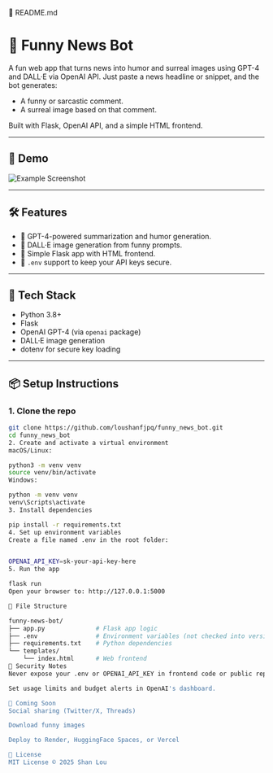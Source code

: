 📘 README.md

# 🤖 Funny News Bot

A fun web app that turns news into humor and surreal images using GPT-4 and DALL·E via OpenAI API. Just paste a news headline or snippet, and the bot generates:
- A funny or sarcastic comment.
- A surreal image based on that comment.

Built with Flask, OpenAI API, and a simple HTML frontend.

---

## 🚀 Demo

![Example Screenshot](https://via.placeholder.com/512x300.png?text=Funny+News+Bot+Demo)

---

## 🛠 Features

- 🧠 GPT-4-powered summarization and humor generation.
- 🎨 DALL·E image generation from funny prompts.
- 🧩 Simple Flask app with HTML frontend.
- 🔐 `.env` support to keep your API keys secure.

---

## 🧰 Tech Stack

- Python 3.8+
- Flask
- OpenAI GPT-4 (via `openai` package)
- DALL·E image generation
- dotenv for secure key loading

---

## 📦 Setup Instructions

### 1. Clone the repo
```bash
git clone https://github.com/loushanfjpq/funny_news_bot.git
cd funny_news_bot
2. Create and activate a virtual environment
macOS/Linux:

python3 -m venv venv
source venv/bin/activate
Windows:

python -m venv venv
venv\Scripts\activate
3. Install dependencies

pip install -r requirements.txt
4. Set up environment variables
Create a file named .env in the root folder:


OPENAI_API_KEY=sk-your-api-key-here
5. Run the app

flask run
Open your browser to: http://127.0.0.1:5000

📝 File Structure

funny-news-bot/
├── app.py              # Flask app logic
├── .env                # Environment variables (not checked into version control)
├── requirements.txt    # Python dependencies
└── templates/
    └── index.html      # Web frontend
🔐 Security Notes
Never expose your .env or OPENAI_API_KEY in frontend code or public repos.

Set usage limits and budget alerts in OpenAI's dashboard.

🧠 Coming Soon
Social sharing (Twitter/X, Threads)

Download funny images

Deploy to Render, HuggingFace Spaces, or Vercel

📄 License
MIT License © 2025 Shan Lou










